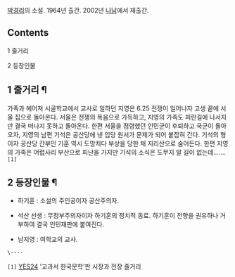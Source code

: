 [박경리](%EB%B0%95%EA%B2%BD%EB%A6%AC.md)의 소설. 1964년 출간. 2002년
[나남](%EB%82%98%EB%82%A8.md)에서 재출간.

## Contents

    

1 줄거리

2 등장인물

## 1 줄거리 ¶

  

가족과 헤어져 시골학교에서 교사로 일하던 지영은 6.25 전쟁이 일어나자 고생 끝에 서울 집으로 돌아온다. 서울은 전쟁의 폭음으로 가득하고,
지영의 가족도 피란길에 나서지만 결국 떠나지 못하고 돌아온다. 한편 서울을 점령했던 인민군이 후퇴하고 국군이 돌아오자, 지영의 남편 기석은
공산당에 낸 입당 원서가 문제가 되어 붙잡혀 간다. 기석의 형이자 공산당 간부인 기훈 역시 도망치다 부상을 당한 채 지리산으로 숨어든다.
한편 지영의 가족은 어렵사리 부산으로 피난을 가지만 기석의 소식은 도무지 알 길이 없는데…….`[1]`

## 2 등장인물 ¶

  

  * 하기훈 : 소설의 주인공이자 공산주의자.   

  * 석산 선생 : 무정부주의자이자 하기훈의 정치적 동료. 하기훈이 전향을 권유하나 거부하여 결국 인민재판에 붙여진다.  

  * 남지영 : 여학교의 교사.  

`\----`

`[1]` [YES24](YES24.md) '교과서 한국문학'판 시장과 전장 줄거리

